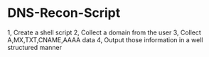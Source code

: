 # DNS-Recon-Script
1, Create a shell script  2, Collect a domain from the user  3, Collect A,MX,TXT,CNAME,AAAA data  4, Output those information in a well structured manner
